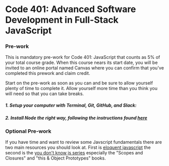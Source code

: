 # Code 401: Advanced Software Development in Full-Stack JavaScript

### Pre-work

This is mandatory pre-work for Code 401: JavaScript that counts as 5% of your total course grade. When this course nears its start date, you will be invited to an online portal named Canvas where you can confirm that you've completed this prework and claim credit.

Start on the pre-work as soon as you can and be sure to allow yourself plenty of time to complete it. Allow yourself more time than you think you will need so that you can take breaks.

##### 1. Setup your computer with Terminal, Git, GitHub, and Slack: 
##### 2. Install Node the right way, following the instructions found [here](https://gist.github.com/toastynerd/d3e563522977f6750c32)

### Optional Pre-work
If you have time and want to review some Javscript fundamentals there are two main resources you should look at. First is [eloquent javascript](http://eloquentjavascript.net/) the second is the [you don't know js series](https://github.com/getify/You-Dont-Know-JS) especially the "Scopes and Closures" and "this & Object Prototypes" books.
